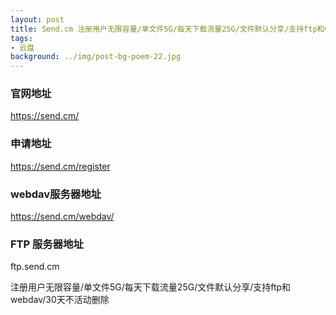 ```yaml
---
layout: post
title: Send.cm 注册用户无限容量/单文件5G/每天下载流量25G/文件默认分享/支持ftp和webdav/30天不活动删除
tags:
- 云盘
background: ../img/post-bg-poem-22.jpg
---
```


### 官网地址
https://send.cm/

### 申请地址
https://send.cm/register

### webdav服务器地址
https://send.cm/webdav/

### FTP 服务器地址
ftp.send.cm

注册用户无限容量/单文件5G/每天下载流量25G/文件默认分享/支持ftp和webdav/30天不活动删除